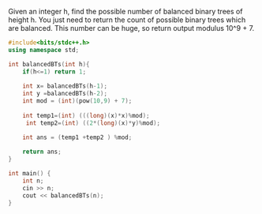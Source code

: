 Given an integer h, find the possible number of balanced binary trees of height h. 
You just need to return the count of possible binary trees which are balanced.
This number can be huge, so return output modulus 10^9 + 7.

```cpp
#include<bits/stdc++.h>
using namespace std;

int balancedBTs(int h){
	if(h<=1) return 1;
    
    int x= balancedBTs(h-1);
    int y =balancedBTs(h-2);
    int mod = (int)(pow(10,9) + 7);
    
    int temp1=(int) (((long)(x)*x)%mod);
     int temp2=(int) ((2*(long)(x)*y)%mod);

    int ans = (temp1 +temp2 ) %mod;
    
    return ans;   
}

int main() {
    int n;
    cin >> n;
    cout << balancedBTs(n);
}
```
